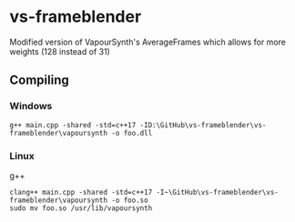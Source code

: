 # vs-frameblender
Modified version of VapourSynth's AverageFrames which allows for more weights (128 instead of 31)

## Compiling

### Windows
````
g++ main.cpp -shared -std=c++17 -ID:\GitHub\vs-frameblender\vs-frameblender\vapoursynth -o foo.dll
````
### Linux
g++
````
clang++ main.cpp -shared -std=c++17 -I~\GitHub\vs-frameblender\vs-frameblender\vapoursynth -o foo.so
sudo mv foo.so /usr/lib/vapoursynth
````
